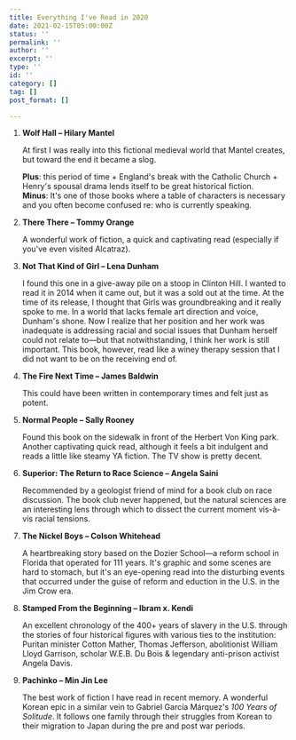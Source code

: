 ```yaml
---
title: Everything I've Read in 2020
date: 2021-02-15T05:00:00Z
status: ''
permalink: ''
author: ''
excerpt: ''
type: ''
id: ''
category: []
tag: []
post_format: []

---
```

1. **Wolf Hall – Hilary Mantel**

   At first I was really into this fictional medieval world that Mantel creates, but toward the end it became a slog. 

   **Plus**: this period of time + England's break with the Catholic Church + Henry's spousal drama lends itself to be great historical fiction.   
   **Minus**: It's one of those books where a table of characters is necessary and you often become confused re: who is currently speaking. 
2. **There There – Tommy Orange**

   A wonderful work of fiction, a quick and captivating read (especially if you've even visited Alcatraz). 
3. **Not That Kind of Girl – Lena Dunham**

   I found this one in a give-away pile on a stoop in Clinton Hill. I wanted to read it in 2014 when it came out, but it was a sold out at the time. At the time of its release, I thought that Girls was groundbreaking and it really spoke to me. In a world that lacks female art direction and voice, Dunham's shone. Now I realize that her position and her work was inadequate is addressing racial and social issues that Dunham herself could not relate to—but that notwithstanding, I think her work is still important. This book, however, read like a winey therapy session that I did not want to be on the receiving end of.
4. **The Fire Next Time – James Baldwin**

   This could have been written in contemporary times and felt just as potent. 
5. **Normal People – Sally Rooney**

   Found this book on the sidewalk in front of the Herbert Von King park. Another captivating quick read, although it feels a bit indulgent and reads a little like steamy YA fiction. The TV show is pretty decent.
6. **Superior: The Return to Race Science – Angela Saini**

   Recommended by a geologist friend of mind for a book club on race discussion. The book club never happened, but the natural sciences are an interesting lens through which to dissect the current moment vis-à-vis racial tensions. 
7. **The Nickel Boys – Colson Whitehead**

   A heartbreaking story based on the Dozier School—a reform school in Florida that operated for 111 years. It's graphic and some scenes are hard to stomach, but it's an eye-opening read into the disturbing events that occurred under the guise of reform and eduction in the U.S. in the Jim Crow era.
8. **Stamped From the Beginning – Ibram x. Kendi**

   An excellent chronology of the 400+ years of slavery in the U.S. through the stories of four historical figures with various ties to the institution: Puritan minister Cotton Mather, Thomas Jefferson, abolitionist William Lloyd Garrison, scholar W.E.B. Du Bois & legendary anti-prison activist Angela Davis.
9. **Pachinko – Min Jin Lee**

   The best work of fiction I have read in recent memory. A wonderful Korean epic in a similar vein to Gabriel García Márquez's _100 Years of Solitude_. It follows one family through their struggles from Korean to their migration to Japan during the pre and post war periods.
